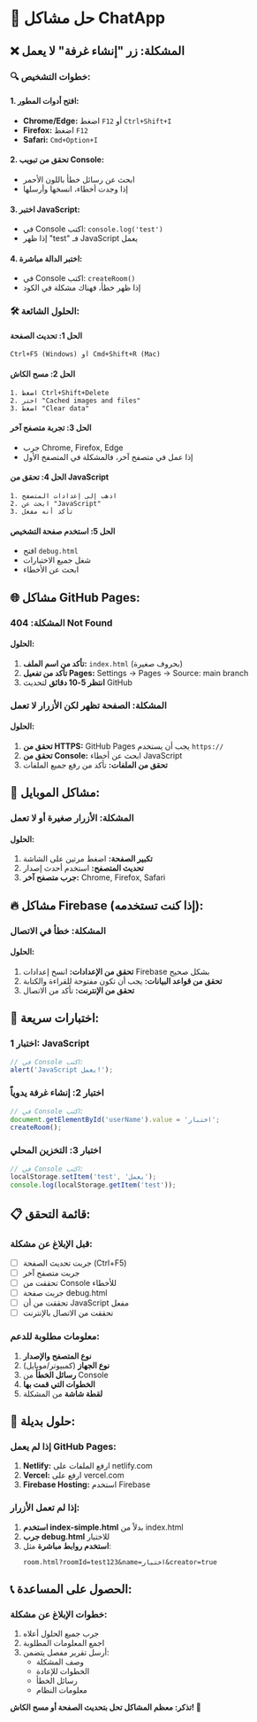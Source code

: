 # 🔧 حل مشاكل ChatApp

## ❌ **المشكلة: زر "إنشاء غرفة" لا يعمل**

### 🔍 **خطوات التشخيص:**

#### **1. افتح أدوات المطور:**
- **Chrome/Edge:** اضغط `F12` أو `Ctrl+Shift+I`
- **Firefox:** اضغط `F12`
- **Safari:** `Cmd+Option+I`

#### **2. تحقق من تبويب Console:**
- ابحث عن رسائل خطأ باللون الأحمر
- إذا وجدت أخطاء، انسخها وأرسلها

#### **3. اختبر JavaScript:**
- في Console اكتب: `console.log('test')`
- إذا ظهر "test" فـ JavaScript يعمل

#### **4. اختبر الدالة مباشرة:**
- في Console اكتب: `createRoom()`
- إذا ظهر خطأ، فهناك مشكلة في الكود

### 🛠️ **الحلول الشائعة:**

#### **الحل 1: تحديث الصفحة**
```
Ctrl+F5 (Windows) أو Cmd+Shift+R (Mac)
```

#### **الحل 2: مسح الكاش**
```
1. اضغط Ctrl+Shift+Delete
2. اختر "Cached images and files"
3. اضغط "Clear data"
```

#### **الحل 3: تجربة متصفح آخر**
- جرب Chrome, Firefox, Edge
- إذا عمل في متصفح آخر، فالمشكلة في المتصفح الأول

#### **الحل 4: تحقق من JavaScript**
```
1. اذهب إلى إعدادات المتصفح
2. ابحث عن "JavaScript"
3. تأكد أنه مفعل
```

#### **الحل 5: استخدم صفحة التشخيص**
- افتح `debug.html`
- شغل جميع الاختبارات
- ابحث عن الأخطاء

## 🌐 **مشاكل GitHub Pages:**

### **المشكلة: 404 Not Found**
#### **الحلول:**
1. **تأكد من اسم الملف:** `index.html` (بحروف صغيرة)
2. **تأكد من تفعيل Pages:** Settings → Pages → Source: main branch
3. **انتظر 5-10 دقائق** لتحديث GitHub

### **المشكلة: الصفحة تظهر لكن الأزرار لا تعمل**
#### **الحلول:**
1. **تحقق من HTTPS:** GitHub Pages يجب أن يستخدم `https://`
2. **تحقق من Console:** ابحث عن أخطاء JavaScript
3. **تحقق من الملفات:** تأكد من رفع جميع الملفات

## 📱 **مشاكل الموبايل:**

### **المشكلة: الأزرار صغيرة أو لا تعمل**
#### **الحلول:**
1. **تكبير الصفحة:** اضغط مرتين على الشاشة
2. **تحديث المتصفح:** استخدم أحدث إصدار
3. **جرب متصفح آخر:** Chrome, Firefox, Safari

## 🔥 **مشاكل Firebase (إذا كنت تستخدمه):**

### **المشكلة: خطأ في الاتصال**
#### **الحلول:**
1. **تحقق من الإعدادات:** انسخ إعدادات Firebase بشكل صحيح
2. **تحقق من قواعد البيانات:** يجب أن تكون مفتوحة للقراءة والكتابة
3. **تحقق من الإنترنت:** تأكد من الاتصال

## 🧪 **اختبارات سريعة:**

### **اختبار 1: JavaScript**
```javascript
// في Console اكتب:
alert('JavaScript يعمل!');
```

### **اختبار 2: إنشاء غرفة يدوياً**
```javascript
// في Console اكتب:
document.getElementById('userName').value = 'اختبار';
createRoom();
```

### **اختبار 3: التخزين المحلي**
```javascript
// في Console اكتب:
localStorage.setItem('test', 'يعمل');
console.log(localStorage.getItem('test'));
```

## 📋 **قائمة التحقق:**

### **قبل الإبلاغ عن مشكلة:**
- [ ] جربت تحديث الصفحة (Ctrl+F5)
- [ ] جربت متصفح آخر
- [ ] تحققت من Console للأخطاء
- [ ] جربت صفحة debug.html
- [ ] تحققت من أن JavaScript مفعل
- [ ] تحققت من الاتصال بالإنترنت

### **معلومات مطلوبة للدعم:**
1. **نوع المتصفح والإصدار**
2. **نوع الجهاز** (كمبيوتر/موبايل)
3. **رسائل الخطأ** من Console
4. **الخطوات التي قمت بها**
5. **لقطة شاشة** من المشكلة

## 🚀 **حلول بديلة:**

### **إذا لم يعمل GitHub Pages:**
1. **Netlify:** ارفع الملفات على netlify.com
2. **Vercel:** ارفع على vercel.com
3. **Firebase Hosting:** استخدم Firebase

### **إذا لم تعمل الأزرار:**
1. **استخدم index-simple.html** بدلاً من index.html
2. **جرب debug.html** للاختبار
3. **استخدم روابط مباشرة** مثل:
   ```
   room.html?roomId=test123&name=اختبار&creator=true
   ```

## 📞 **الحصول على المساعدة:**

### **خطوات الإبلاغ عن مشكلة:**
1. جرب جميع الحلول أعلاه
2. اجمع المعلومات المطلوبة
3. أرسل تقرير مفصل يتضمن:
   - وصف المشكلة
   - الخطوات للإعادة
   - رسائل الخطأ
   - معلومات النظام

**تذكر: معظم المشاكل تحل بتحديث الصفحة أو مسح الكاش! 🔄**
